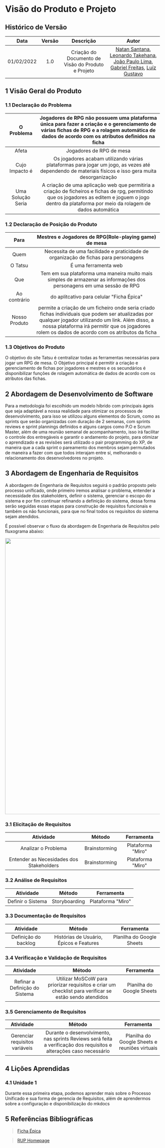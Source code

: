# Visão do Produto e Projeto

## Histórico de Versão
|    Data    | Versão |                Descrição                |                     Autor                     |
| :--------: | :----: | :-------------------------------------: | :-------------------------------------------: |
| 01/02/2022 |  1.0   | Criação do Documento de Visão do Produto e Projeto | [Natan Santana](https://github.com/Neitan2001), [Leonardo Takehana](https://github.com/ltakehana), [João Paulo Lima](https://github.com/jpaulohe4rt), [Gabriel Freitas](https://github.com/gabrielfreitass1), [Luíz Gustavo](https://github.com/LuizGustavoFR) |

## 1 Visão Geral do Produto

### 1.1 Declaração do Problema

|   O Problema     | Jogadores de RPG não possuem uma plataforma única para fazer a criação e o gerenciamento de várias fichas de RPG e a rolagem automática de dados de acordo com os atributos definidos na ficha |    
| :--------: | :----: | 
| Afeta |  Jogadores de RPG de mesa  | 
| Cujo Impacto é | Os jogadores acabam utilizando várias plataformas para jogar um jogo, as vezes até dependendo de materiais físicos e isso gera muita desorganização |
| Uma Solução Seria | A criação de uma aplicação web que permitiria a criação de ficheiros e fichas de rpg, permitindo que os jogadores as editem e joguem o jogo dentro da plataforma por meio da rolagem de dados automática | 

### 1.2 Declaração de Posição do Produto

|   Para    | Mestres e Jogadores de RPG(Role-playing game) de mesa     |    
| :--------: | :----: | 
| Quem | Necessita de uma facilidade e praticidade de organização de fichas para personagens | 
| O Tatsu| É uma ferramenta web | 
| Que | Tem em sua plataforma uma maneira muito mais simples de armazenar as informações dos personagens em uma sessão de RPG|
| Ao contrário | do aplitcativo para celular "Ficha Épica" |
| Nosso Produto | permite a criação de um ficheiro onde seria criado fichas individuais que podem ser atualizadas por qualquer jogador utilizando um link. Além disso, a nossa plataforma irá permitir que os jogadores rolem os dados de acordo com os atributos da ficha |

### 1.3 Objetivos do Produto

O objetivo do site Tatsu é centralizar todas as ferramentas necessárias para jogar um RPG de mesa. O Objetivo principal é permitir a criação e gerenciamento de fichas por jogadores e mestres e os secundários é disponibilizar funções de rolagem automática de dados de acordo com os atributos das fichas.

## 2 Abordagem de Desenvolvimento de Software

Para a metodologia foi escolhido um modelo híbrido com principais ágeis que seja adaptável a nossa realidade para otimizar os processos de desenvolvimento, para isso se utilizou alguns elementos do Scrum, como as sprints que serão organizadas com duração de 2 semanas, com sprints reviews e sprint plannings definidos e alguns cargos como P.O e Scrum Master, além de uma reunião semanal de acompanhamento, isso irá facilitar o controle dos entregáveis e garantir o andamento do projeto, para otimizar o aprendizado e as revisões será utilizado o pair programming do XP, de maneira que a cada sprint o pareamento dos membros sejam permutados de maneira a fazer com que todos interajam entre sí, melhorando o relacionamento dos desenvolvedores no projeto.

## 3 Abordagem de Engenharia de Requisitos
A abordagem de Engenharia de Requisitos seguirá o padrão proposto pelo processo uníficado, onde primeiro iremos análisar o problema, entender a necessidade dos stakeholders, definir o sistema, gerenciar o escopo do sistema e por fim continuar refinando a definição do sistema, dessa forma serão seguidas essas etapas para construção de requisitos funcionais e também os não funcionais, para que no final todos os requisitos do sistema sejam atendidos.

É possível observar o fluxo da abordagem de Engenharia de Requisitos pelo fluxograma abaixo:

<img src="../Assets/Images/wf_req.gif" width="900px"/>

### 3.1 Elicitação de Requisitos
|Atividade|Método|Ferramenta|
|:-------:|:----:|:--------:|
| Analizar o Problema| Brainstorming | Plataforma "Miro"|
| Entender as Necesidades dos Stakeholders | Brainstorming | Plataforma "Miro"|

### 3.2	Análise de Requisitos
|Atividade|Método|Ferramenta|
|:-------:|:----:|:--------:|
|Definir o Sistema| Storyboarding | Plataforma "Miro" |

### 3.3	Documentação de Requisitos
|Atividade|Método|Ferramenta|
|:-------:|:----:|:--------:|
|Definição do backlog | Histórias de Usuário, Épicos e Features| Planilha do Google Sheets |

### 3.4	Verificação e Validação de Requisitos
|Atividade|Método|Ferramenta|
|:-------:|:----:|:--------:|
|Refinar a Definição do Sistema| Utilizar MoSCoW para priorizar requisitos e criar um checklist para verificar se estão sendo atendidos | Planilha do Google Sheets |

### 3.5	Gerenciamento de Requisitos
|Atividade|Método|Ferramenta|
|:-------:|:----:|:--------:|
| Gerenciar requisitos variáveis |Durante o desenvolvimento, nas sprints Reviews será feita a verificação dos requisitos e alterações caso necessário| Planilha do Google Sheets e reuniões virtuais |

## 4 Lições Aprendidas

### 4.1 Unidade 1
Durante essa primeira etapa, podemos aprender mais sobre o Processo Unificado e sua forma de gerencia de Requisitos, além de aprendermos sobre a configuração e disponibilização do mkdocs

## 5 Referẽncias Bibliográficas

> [Ficha Épica](https://ficha.epicorpg.com.br/)

> [RUP Homepage](https://sceweb.uhcl.edu/helm/RationalUnifiedProcess/)